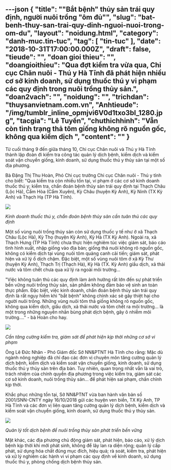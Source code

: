 ---json
{
    "title": "\"Bắt bệnh\" thủy sản trái quy định, người nuôi trồng \"ôm đủ\"",
    "slug": "bat-benh-thuy-san-trai-quy-dinh-nguoi-nuoi-trong-om-du",
    "layout": "noidung.html",
    "category": "danh-muc.tin-tuc",
    "tag": [
        "tin-tuc"
    ],
    "date": "2018-10-31T17:00:00.000Z",
    "draft": false,
    "tieude": "",
    "doan gioi thieu": "",
    "doangioithieu": "Qua đợt kiểm tra vừa qua, Chi cục Chăn nuôi - Thú y Hà Tĩnh đã phát hiện nhiều cơ sở kinh doanh, sử dụng thuốc thú y vi phạm các quy định trong nuôi trồng thủy sản.",
    "doan2vach": "",
    "noidung": "",
    "trichdan": "thuysanvietnam.com.vn",
    "Anhtieude": "/img/tumblr_inline_opmjvi6V0d1txo3bl_1280.jpg",
    "tacgia": "Lê Tuyến",
    "chuthichhinh": "Vẫn còn tình trạng thả tôm giống không rõ nguồn gốc, không qua kiểm dịch ",
    "__content__": ""
}
---
<p>Từ cuối th&aacute;ng 9 đến giữa th&aacute;ng 10, Chi cục Chăn nu&ocirc;i v&agrave; Th&uacute; y H&agrave; Tĩnh th&agrave;nh lập đo&agrave;n đi kiểm tra c&ocirc;ng t&aacute;c quản l&yacute; dịch bệnh, kiểm dịch v&agrave; kiểm so&aacute;t vận chuyển giống, kinh doanh, sử dụng thuốc th&uacute; y thủy sản tại một số địa phương.</p>

<p>B&agrave; Đặng Thị Thu Ho&agrave;n, Ph&oacute; Chi cục trưởng Chi cục Chăn nu&ocirc;i - Th&uacute; y tỉnh cho biết: &quot;Qua kiểm tra c&ograve;n nhiều tồn tại, vi phạm ở c&aacute;c cơ sở kinh doanh thuốc th&uacute; y; kiểm tra, chẩn đo&aacute;n bệnh thủy sản tr&aacute;i quy định tại Thạch Ch&acirc;u (Lộc H&agrave;), Cẩm H&ograve;a (Cẩm Xuy&ecirc;n), Kỳ Ch&acirc;u (huyện Kỳ Anh), Kỳ Ninh (TX Kỳ Anh) v&agrave; Thạch Hạ (TP H&agrave; Tĩnh).</p>

<p><img src="http://i.baohatinh.vn/news/1844/141d1214548t2471l1-anh-3.jpg?r=364" /></p>

<p><em>Kinh doanh thuốc th&uacute; y, chẩn đo&aacute;n bệnh thủy sản cần tu&acirc;n thủ c&aacute;c quy định&nbsp;</em></p>

<p>Một số v&ugrave;ng nu&ocirc;i trồng thủy sản c&ograve;n sử dụng thuốc y tế như ở x&atilde; Thạch Ch&acirc;u (Lộc H&agrave;), Kỳ Thọ (huyện Kỳ Anh), Kỳ H&agrave; (TX Kỳ Anh). Ngo&agrave;i ra, x&atilde; Thạch Hưng (TP H&agrave; Tĩnh) chưa thực hiện nghi&ecirc;m t&uacute;c việc gi&aacute;m s&aacute;t, b&aacute;o c&aacute;o t&igrave;nh h&igrave;nh xuất, nhập giống v&agrave;o địa b&agrave;n; giống thả nu&ocirc;i kh&ocirc;ng r&otilde; nguồn gốc, kh&ocirc;ng c&oacute; kiểm dịch tại v&ugrave;ng nu&ocirc;i t&ocirc;m quảng canh cải tiến; gi&aacute;m s&aacute;t, ph&aacute;t hiện v&agrave; xử l&yacute; ổ dịch chậm. Đặc biệt, một số v&ugrave;ng nu&ocirc;i t&ocirc;m ở x&atilde; Kỳ Thư (huyện Kỳ Anh), Thạch Trị (Thạch H&agrave;), Kỳ H&agrave; (TX. Kỳ Anh) giấu dịch, xả thải nước v&agrave; t&ocirc;m chết chưa qua xử l&yacute; ra ngo&agrave;i m&ocirc;i trường...</p>

<p>&quot;Việc kh&ocirc;ng tu&acirc;n thủ c&aacute;c quy định l&agrave;m ảnh hưởng rất lớn đến sự ph&aacute;t triển bền vững nu&ocirc;i trồng thủy sản, sản phẩm kh&ocirc;ng đảm bảo vệ sinh an to&agrave;n thực phẩm. Đặc biệt, việc kinh doanh, chẩn đo&aacute;n bệnh thủy sản tr&aacute;i quy định l&agrave; rất nguy hiểm khi &quot;bắt bệnh&quot; kh&ocirc;ng ch&iacute;nh x&aacute;c sẽ g&acirc;y thiệt hại cho người nu&ocirc;i trồng. Những v&ugrave;ng nu&ocirc;i t&ocirc;m thả giống kh&ocirc;ng r&otilde; nguồn gốc, kh&ocirc;ng qua kiểm dịch, giấu dịch, xả thải nước v&agrave; t&ocirc;m chết ra m&ocirc;i trường... l&agrave; một trong những nguy&ecirc;n nh&acirc;n b&ugrave;ng ph&aacute;t dịch bệnh, g&acirc;y &ocirc; nhiễm m&ocirc;i trường....&quot; - b&agrave; Ho&agrave;n cho hay.</p>

<p><img src="http://i.baohatinh.vn/news/1844/135d2074628t3207l4-2.jpg" /></p>

<p><em>Cần tăng cường kiểm tra, gi&aacute;m s&aacute;t để ph&aacute;t hiện kịp thời những cơ sở vi phạm&nbsp;</em></p>

<p>&Ocirc;ng L&ecirc; Đức Nh&acirc;n - Ph&oacute; Gi&aacute;m đốc Sở NN&amp;PTNT H&agrave; Tĩnh cho rằng: Mặc d&ugrave; ng&agrave;nh n&ocirc;ng nghiệp đ&atilde; chỉ đạo c&aacute;c đơn vị chuy&ecirc;n m&ocirc;n tăng cường quản l&yacute; dịch bệnh, kiểm dịch v&agrave; kiểm so&aacute;t vận chuyển giống, kinh doanh, sử dụng thuốc th&uacute; y thủy sản tr&ecirc;n địa b&agrave;n. Tuy nhi&ecirc;n, quan trọng nhất vẫn l&agrave; vai tr&ograve;, tr&aacute;ch nhiệm của ch&iacute;nh quyền địa phương trong việc kiểm tra, gi&aacute;m s&aacute;t c&aacute;c cơ sở kinh doanh, nu&ocirc;i trồng thủy sản... để ph&aacute;t hiện sai phạm, chấn chỉnh kịp thời.</p>

<p>Khắc phục những tồn tại, Sở NN&amp;PTNT vừa ban h&agrave;nh văn bản số 2001/SNN-CNTY ng&agrave;y 16/10/2018 gửi c&aacute;c huyện ven biển, TX Kỳ Anh, TP H&agrave; Tĩnh v&agrave; c&aacute;c đơn vị li&ecirc;n quan tăng cường quản l&yacute; dịch bệnh, kiểm dịch v&agrave; kiểm so&aacute;t vận chuyển giống, kinh doanh, sử dụng thuốc th&uacute; y thủy sản.</p>

<p><img src="http://i.baohatinh.vn/news/1844/135d2074643t8661l0-3.jpg" /></p>

<p><em>Quản l&yacute; tốt dịch bệnh để nu&ocirc;i trồng thủy sản ph&aacute;t triển bền vững&nbsp;</em></p>

<p>Mặt kh&aacute;c, c&aacute;c địa phương chủ động gi&aacute;m s&aacute;t, ph&aacute;t hiện, b&aacute;o c&aacute;o, xử l&yacute; dịch bệnh kịp thời khi mới ph&aacute;t sinh, kh&ocirc;ng để l&acirc;y lan ra diện rộng; quản l&yacute; cấp ph&aacute;t, sử dụng h&oacute;a chất đ&uacute;ng mục đ&iacute;ch, hiệu quả; r&agrave; so&aacute;t, kiểm tra, ph&aacute;t hiện v&agrave; xử l&yacute; nghi&ecirc;m c&aacute;c h&agrave;nh vi vi phạm c&aacute;c quy định về kinh doanh, sử dụng thuốc th&uacute; y, ph&ograve;ng chống dịch bệnh thủy sản.</p>
